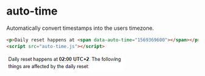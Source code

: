# auto-time
Automatically convert timestamps into the users timezone.

```html
<p>Daily reset happens at <span data-auto-time="1569369600"></span></p>
<script src="auto-time.js"></script>
```

![](./assets/demo.png)
